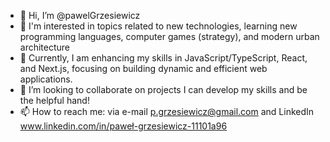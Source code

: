 - 👋 Hi, I’m @pawelGrzesiewicz
- 👀 I'm interested in topics related to new technologies, learning new programming languages, computer games (strategy), and modern urban architecture
- 🌱 Currently, I am enhancing my skills in JavaScript/TypeScript, React, and Next.js, focusing on building dynamic and efficient web applications.
- 💞️ I’m looking to collaborate on projects I can develop my skills and be the helpful hand!
- 📫 How to reach me: via e-mail p.grzesiewicz@gmail.com and LinkedIn www.linkedin.com/in/paweł-grzesiewicz-11101a96

<!---
pawelGrzesiewicz/pawelGrzesiewicz is a ✨ special ✨ repository because its `README.md` (this file) appears on your GitHub profile.
You can click the Preview link to take a look at your changes.
--->
